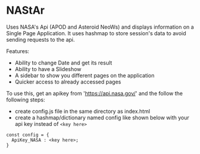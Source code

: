 # NAStAr
Uses NASA's Api (APOD and Asteroid NeoWs) and displays information on a Single Page Application. It uses hashmap to store session's data to avoid sending requests to the api.

Features:
- Ability to change Date and get its result
- Ability to have a Slideshow
- A sidebar to show you different pages on the application
- Quicker access to already accessed pages

To use this, get an apikey from 'https://api.nasa.gov/' and the follow the following steps:
- create config.js file in the same directory as index.html
- create a hashmap/dictionary named config like shown below with your api key instead of ```<key here> ```
```
const config = {
  ApiKey_NASA : <key here>;
}
```
